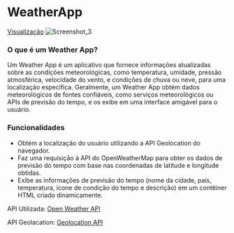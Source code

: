﻿# WeatherApp

[Visualização](https://josuefernandes7.github.io/WeatherApp/)
![Screenshot_3](https://user-images.githubusercontent.com/99553096/230791088-5d27c5a9-d70d-4aec-83f2-26d466d162ec.png)
### O que é um Weather App?

Um Weather App é um aplicativo que fornece informações atualizadas sobre as condições meteorológicas, como temperatura, umidade, pressão atmosférica, velocidade do vento, e condições de chuva ou neve, para uma localização específica. Geralmente, um Weather App obtém dados meteorológicos de fontes confiáveis, como serviços meteorológicos ou APIs de previsão do tempo, e os exibe em uma interface amigável para o usuário.

### Funcionalidades

- Obtém a localização do usuário utilizando a API Geolocation do navegador.
- Faz uma requisição à API do OpenWeatherMap para obter os dados de previsão do tempo com base nas coordenadas de latitude e longitude obtidas.
- Exibe as informações de previsão do tempo (nome da cidade, país, temperatura, ícone de condição do tempo e descrição) em um contêiner HTML criado dinamicamente.

API Utilizada:
[Open Weather API](https://openweathermap.org/api)

API Geolacation:
[Geolocation API](https://developer.mozilla.org/en-US/docs/Web/API/Geolocation_API)

